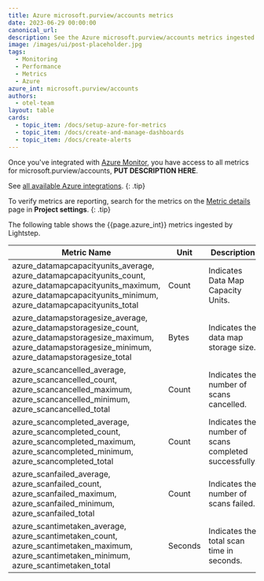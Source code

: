 ```yaml
---
title: Azure microsoft.purview/accounts metrics
date: 2023-06-29 00:00:00
canonical_url:
description: See the Azure microsoft.purview/accounts metrics ingested by Lightstep Observability
image: /images/ui/post-placeholder.jpg
tags:
  - Monitoring
  - Performance
  - Metrics
  - Azure
azure_int: microsoft.purview/accounts
authors:
  - otel-team
layout: table
cards:
  - topic_item: /docs/setup-azure-for-metrics
  - topic_item: /docs/create-and-manage-dashboards
  - topic_item: /docs/create-alerts
---
```

Once you've integrated with [Azure Monitor](/docs/setup-azure-for-metrics), you have access to all metrics for microsoft.purview/accounts, **PUT DESCRIPTION HERE**. 

See [all available Azure integrations](/docs/azure-metrics).
{: .tip}

To verify metrics are reporting, search for the metrics on the [Metric details](/docs/manage-metric-details) page in **Project settings**.
{: .tip}

The following table shows the {{page.azure_int}} metrics ingested by Lightstep.
<table class="table-aws">
<colgroup><col span="1" style="width: 35%;" /><col span="1" style="width: 15%;" /><col span="1" style="width: 35%;" /></colgroup>
  <thead>
    <th>Metric Name</th>
    <th>Unit</th>
    <th>Description</th>
  </thead>
  <tr>
    <td>azure_datamapcapacityunits_average, azure_datamapcapacityunits_count, azure_datamapcapacityunits_maximum, azure_datamapcapacityunits_minimum, azure_datamapcapacityunits_total</td>
    <td>Count</td>
    <td>Indicates Data Map Capacity Units.</td>
  </tr>
  <tr>
    <td>azure_datamapstoragesize_average, azure_datamapstoragesize_count, azure_datamapstoragesize_maximum, azure_datamapstoragesize_minimum, azure_datamapstoragesize_total</td>
    <td>Bytes</td>
    <td>Indicates the data map storage size.</td>
  </tr>
  <tr>
    <td>azure_scancancelled_average, azure_scancancelled_count, azure_scancancelled_maximum, azure_scancancelled_minimum, azure_scancancelled_total</td>
    <td>Count</td>
    <td>Indicates the number of scans cancelled.</td>
  </tr>
  <tr>
    <td>azure_scancompleted_average, azure_scancompleted_count, azure_scancompleted_maximum, azure_scancompleted_minimum, azure_scancompleted_total</td>
    <td>Count</td>
    <td>Indicates the number of scans completed successfully.</td>
  </tr>
  <tr>
    <td>azure_scanfailed_average, azure_scanfailed_count, azure_scanfailed_maximum, azure_scanfailed_minimum, azure_scanfailed_total</td>
    <td>Count</td>
    <td>Indicates the number of scans failed.</td>
  </tr>
  <tr>
    <td>azure_scantimetaken_average, azure_scantimetaken_count, azure_scantimetaken_maximum, azure_scantimetaken_minimum, azure_scantimetaken_total</td>
    <td>Seconds</td>
    <td>Indicates the total scan time in seconds.</td>
  </tr>
</table>
